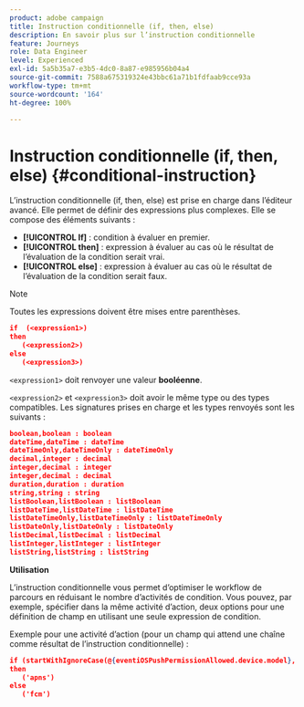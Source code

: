 ```yaml
---
product: adobe campaign
title: Instruction conditionnelle (if, then, else)
description: En savoir plus sur l’instruction conditionnelle
feature: Journeys
role: Data Engineer
level: Experienced
exl-id: 5a5b35a7-e3b5-4dc0-8a87-e985956b04a4
source-git-commit: 7588a675319324e43bbc61a71b1fdfaab9cce93a
workflow-type: tm+mt
source-wordcount: '164'
ht-degree: 100%

---
```


# Instruction conditionnelle (if, then, else) {#conditional-instruction}

L’instruction conditionnelle (if, then, else) est prise en charge dans l’éditeur avancé. Elle permet de définir des expressions plus complexes. Elle se compose des éléments suivants :

* **[!UICONTROL If]** : condition à évaluer en premier.
* **[!UICONTROL then]** : expression à évaluer au cas où le résultat de l’évaluation de la condition serait vrai.
* **[!UICONTROL else]** : expression à évaluer au cas où le résultat de l’évaluation de la condition serait faux.

>[!NOTE]
>
>Toutes les expressions doivent être mises entre parenthèses.

```json
if  (<expression1>)
then
   (<expression2>)
else
   (<expression3>)
```

`<expression1>` doit renvoyer une valeur **booléenne**.

`<expression2>` et `<expression3>` doit avoir le même type ou des types compatibles. Les signatures prises en charge et les types renvoyés sont les suivants :

```json
boolean,boolean : boolean
dateTime,dateTime : dateTime
dateTimeOnly,dateTimeOnly : dateTimeOnly
decimal,integer : decimal
integer,decimal : integer
integer,decimal : decimal
duration,duration : duration
string,string : string
listBoolean,listBoolean : listBoolean
listDateTime,listDateTime : listDateTime
listDateTimeOnly,listDateTimeOnly : listDateTimeOnly
listDateOnly,listDateOnly : listDateOnly
listDecimal,listDecimal : listDecimal
listInteger,listInteger : listInteger
listString,listString : listString
```

**Utilisation**

L’instruction conditionnelle vous permet d’optimiser le workflow de parcours en réduisant le nombre d’activités de condition. Vous pouvez, par exemple, spécifier dans la même activité d’action, deux options pour une définition de champ en utilisant une seule expression de condition.

Exemple pour une activité d’action (pour un champ qui attend une chaîne comme résultat de l’instruction conditionnelle) :

```json
if (startWithIgnoreCase(@{eventiOSPushPermissionAllowed.device.model}, 'iPad') or startWithIgnoreCase(@{eventiOSPushPermissionAllowed.device.model}, 'iOS'))
then
   ('apns')
else
   ('fcm')
```
